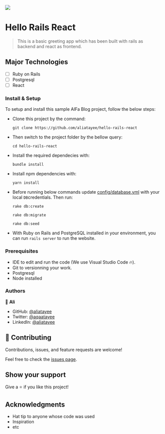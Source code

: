 ![](https://img.shields.io/badge/Ali-Atayee-yellow?labelColor=black)

# Hello Rails React

> This is a basic greeting app which has been built with rails as backend and react as frontend. 

## Major Technologies
- [ ] Ruby on Rails
- [ ] Postgresql
- [ ] React

### Install & Setup

To setup and install this sample AlFa Blog project, follow the below steps:
- Clone this project by the command: 
  ```
  git clone https://github.com/aliatayee/hello-rails-react
  ```

- Then switch to the project folder by the bellow query:

  ```
  cd hello-rails-react
  ```

- Install the required dependecies with:
  ```
  bundle install
  ```
- Install npm dependencies with: 
  ```
  yarn install
  ```
- Before running below commands update [config/database.yml](./config/database.yml) with your local `DB`credentials. Then run:
    ```
    rake db:create
    ```
    ```
    rake db:migrate
    ```
    ```
    rake db:seed
    ```

- With Ruby on Rails and PostgreSQL installed in your environment, you can run `rails server` to run the website.

### Prerequisites

- IDE to edit and run the code (We use Visual Studio Code 🔥).
- Git to versionning your work.
- Postgresql
- Node installed

### Authors
👤 **Ali**

- GitHub: [@aliatayee](https://github.com/aliatayee)
- Twitter: [@aqaatayee](https://twitter.com/aqaatayee)
- LinkedIn: [@aliatayee](https://www.linkedin.com/in/aliatayee/)

## 🤝 Contributing
Contributions, issues, and feature requests are welcome!

Feel free to check the [issues page](../../issues/).

## Show your support
Give a ⭐️ if you like this project!

## Acknowledgments
- Hat tip to anyone whose code was used
- Inspiration
- etc
